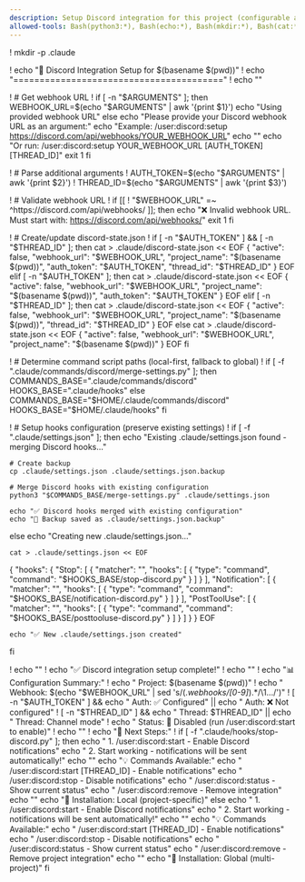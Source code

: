 ```yaml
---
description: Setup Discord integration for this project (configurable and non-destructive)
allowed-tools: Bash(python3:*), Bash(echo:*), Bash(mkdir:*), Bash(cat:*), Bash(read:*)
---
```


! mkdir -p .claude

! echo "🔧 Discord Integration Setup for $(basename $(pwd))"
! echo "========================================"
! echo ""

! # Get webhook URL
! if [ -n "$ARGUMENTS" ]; then
    WEBHOOK_URL=$(echo "$ARGUMENTS" | awk '{print $1}')
    echo "Using provided webhook URL"
  else
    echo "Please provide your Discord webhook URL as an argument:"
    echo "Example: /user:discord:setup https://discord.com/api/webhooks/YOUR_WEBHOOK_URL"
    echo ""
    echo "Or run: /user:discord:setup YOUR_WEBHOOK_URL [AUTH_TOKEN] [THREAD_ID]"
    exit 1
  fi

! # Parse additional arguments
! AUTH_TOKEN=$(echo "$ARGUMENTS" | awk '{print $2}')
! THREAD_ID=$(echo "$ARGUMENTS" | awk '{print $3}')

! # Validate webhook URL
! if [[ ! "$WEBHOOK_URL" =~ ^https://discord\.com/api/webhooks/ ]]; then
    echo "❌ Invalid webhook URL. Must start with: https://discord.com/api/webhooks/"
    exit 1
  fi

! # Create/update discord-state.json
! if [ -n "$AUTH_TOKEN" ] && [ -n "$THREAD_ID" ]; then
    cat > .claude/discord-state.json << EOF
{
  "active": false,
  "webhook_url": "$WEBHOOK_URL",
  "project_name": "$(basename $(pwd))",
  "auth_token": "$AUTH_TOKEN",
  "thread_id": "$THREAD_ID"
}
EOF
  elif [ -n "$AUTH_TOKEN" ]; then
    cat > .claude/discord-state.json << EOF
{
  "active": false,
  "webhook_url": "$WEBHOOK_URL",
  "project_name": "$(basename $(pwd))",
  "auth_token": "$AUTH_TOKEN"
}
EOF
  elif [ -n "$THREAD_ID" ]; then
    cat > .claude/discord-state.json << EOF
{
  "active": false,
  "webhook_url": "$WEBHOOK_URL",
  "project_name": "$(basename $(pwd))",
  "thread_id": "$THREAD_ID"
}
EOF
  else
    cat > .claude/discord-state.json << EOF
{
  "active": false,
  "webhook_url": "$WEBHOOK_URL",
  "project_name": "$(basename $(pwd))"
}
EOF
  fi

! # Determine command script paths (local-first, fallback to global)
! if [ -f ".claude/commands/discord/merge-settings.py" ]; then
    COMMANDS_BASE=".claude/commands/discord"
    HOOKS_BASE=".claude/hooks"
  else
    COMMANDS_BASE="$HOME/.claude/commands/discord"
    HOOKS_BASE="$HOME/.claude/hooks"
  fi

! # Setup hooks configuration (preserve existing settings)
! if [ -f ".claude/settings.json" ]; then
    echo "Existing .claude/settings.json found - merging Discord hooks..."
    
    # Create backup
    cp .claude/settings.json .claude/settings.json.backup
    
    # Merge Discord hooks with existing configuration
    python3 "$COMMANDS_BASE/merge-settings.py" .claude/settings.json
    
    echo "✅ Discord hooks merged with existing configuration"
    echo "📁 Backup saved as .claude/settings.json.backup"
  else
    echo "Creating new .claude/settings.json..."
    
    cat > .claude/settings.json << EOF
{
  "hooks": {
    "Stop": [
      {
        "matcher": "",
        "hooks": [
          {
            "type": "command",
            "command": "$HOOKS_BASE/stop-discord.py"
          }
        ]
      }
    ],
    "Notification": [
      {
        "matcher": "",
        "hooks": [
          {
            "type": "command",
            "command": "$HOOKS_BASE/notification-discord.py"
          }
        ]
      }
    ],
    "PostToolUse": [
      {
        "matcher": "",
        "hooks": [
          {
            "type": "command",
            "command": "$HOOKS_BASE/posttooluse-discord.py"
          }
        ]
      }
    ]
  }
}
EOF
    
    echo "✅ New .claude/settings.json created"
  fi

! echo ""
! echo "✅ Discord integration setup complete!"
! echo ""
! echo "📊 Configuration Summary:"
! echo "  Project: $(basename $(pwd))"
! echo "  Webhook: $(echo "$WEBHOOK_URL" | sed 's/\(.*webhooks\/[0-9]*\).*/\1.../')"
! [ -n "$AUTH_TOKEN" ] && echo "  Auth: ✅ Configured" || echo "  Auth: ❌ Not configured"
! [ -n "$THREAD_ID" ] && echo "  Thread: $THREAD_ID" || echo "  Thread: Channel mode"
! echo "  Status: 🔴 Disabled (run /user:discord:start to enable)"
! echo ""
! echo "🎯 Next Steps:"
! if [ -f ".claude/hooks/stop-discord.py" ]; then
    echo "  1. /user:discord:start - Enable Discord notifications"
    echo "  2. Start working - notifications will be sent automatically!"
    echo ""
    echo "💡 Commands Available:"
    echo "  /user:discord:start [THREAD_ID] - Enable notifications"
    echo "  /user:discord:stop - Disable notifications"
    echo "  /user:discord:status - Show current status"
    echo "  /user:discord:remove - Remove integration"
    echo ""
    echo "📍 Installation: Local (project-specific)"
  else
    echo "  1. /user:discord:start - Enable Discord notifications"
    echo "  2. Start working - notifications will be sent automatically!"
    echo ""
    echo "💡 Commands Available:"
    echo "  /user:discord:start [THREAD_ID] - Enable notifications"
    echo "  /user:discord:stop - Disable notifications"
    echo "  /user:discord:status - Show current status"
    echo "  /user:discord:remove - Remove project integration"
    echo ""
    echo "📍 Installation: Global (multi-project)"
  fi